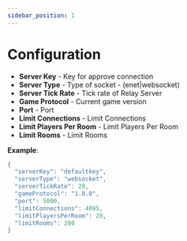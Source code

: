 ```yaml
---
sidebar_position: 1
---
```


# Configuration
- **Server Key** - Key for approve connection
- **Server Type** - Type of socket - (enet|websocket)
- **Server Tick Rate** - Tick rate of Relay Server
- **Game Protocol** - Current game version
- **Port** - Port
- **Limit Connections** - Limit Connections
- **Limit Players Per Room** - Limit Players Per Room
- **Limit Rooms** - Limit Rooms



**Example**:
```csharp showLineNumbers
{
  "serverKey": "defaultkey",
  "serverType": "websocket",
  "serverTickRate": 20,
  "gameProtocol": "1.0.0",
  "port": 5000,
  "limitConnections": 4095,
  "limitPlayersPerRoom": 20,
  "limitRooms": 200
}
```
